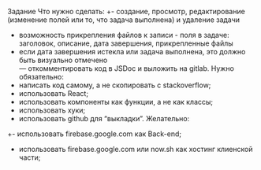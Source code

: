 Задание Что нужно сделать:
+- создание, просмотр, редактирование (изменение полей или то, что задача выполнена) и удаление задачи
+ возможность прикрепления файлов к записи - поля в задаче: заголовок, описание, дата завершения, прикрепленные файлы
+ если дата завершения истекла или задача выполнена, это должно быть визуально отмечено  
— откомментировать код в JSDoc и выложить на gitlab.  Нужно обязательно:
+ написать код самому, а не скопировать с stackoverflow;
+ использовать React;
+ использовать компоненты как функции, а не как классы;
+ использовать хуки;
+ использовать github для “выкладки”.  Желательно:
<!-- — использовать dayjs для работы с датами; -->
+- использовать firebase.google.com как Back-end;
+ использовать firebase.google.com или now.sh как хостинг клиенской части;
<!-- — использовать less, если потребуется писать стили; — постараться не использовать никаких библиотек, кроме необходимых для общения с Back-end.  Не требуется делать супер-красивый UI и функции не описанные в задании.  С уважением, команда WomanUP -->
